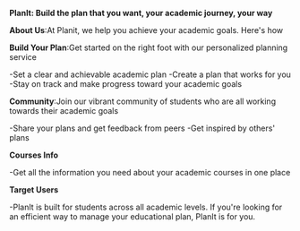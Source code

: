 **PlanIt: Build the plan that you want, your academic journey, your way**


**About Us**:At Planit, we help you achieve your academic goals. Here's how

**Build Your Plan**:Get started on the right foot with our personalized planning service

-Set a clear and achievable academic plan
-Create a plan that works for you
-Stay on track and make progress toward your academic goals

**Community**:Join our vibrant community of students who are all working towards their academic goals

-Share your plans and get feedback from peers
-Get inspired by others' plans

**Courses Info**

-Get all the information you need about your academic courses in one place

**Target Users**

-PlanIt is built for students across all academic levels. If you're looking for an efficient way to manage your educational plan, PlanIt is for you.
